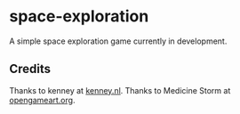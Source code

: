# space-exploration
A simple space exploration game currently in development.

## Credits
Thanks to kenney at [kenney.nl](https://kenny.nl).
Thanks to Medicine Storm at [opengameart.org](https://opengameart.org/users/medicinestorm).